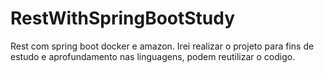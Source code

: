 # RestWithSpringBootStudy
Rest com spring boot docker e amazon. Irei realizar o projeto para fins de estudo e aprofundamento nas linguagens, podem reutilizar o codigo.
